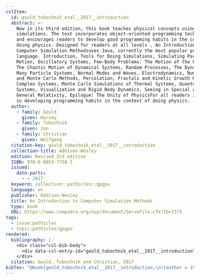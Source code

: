```yaml
---
cslItem:
  id: gould_tobochnik_etal__2017__introduction
  abstract: >-
    Now in its third edition, this book teaches physical concepts using computer
    simulations. The text incorporates object-oriented programming techniques
    and encourages readers to develop good programming habits in the context of
    doing physics. Designed for readers at all levels , An Introduction to
    Computer Simulation Methodsuses Java, currently the most popular programming
    language. Introduction, Tools for Doing Simulations, Simulating Particle
    Motion, Oscillatory Systems, Few-Body Problems: The Motion of the Planets,
    The Chaotic Motion of Dynamical Systems, Random Processes, The Dynamics of
    Many Particle Systems, Normal Modes and Waves, Electrodynamics, Numerical
    and Monte Carlo Methods, Percolation, Fractals and Kinetic Growth Models,
    Complex Systems, Monte Carlo Simulations of Thermal Systems, Quantum
    Systems, Visualization and Rigid Body Dynamics, Seeing in Special and
    General Relativity, Epilogue: The Unity of PhysicsFor all readers interested
    in developing programming habits in the context of doing physics.
  author:
    - family: Gould
      given: Harvey
    - family: Tobochnik
      given: Jan
    - family: Christian
      given: Wolfgang
  citation-key: gould_tobochnik_etal__2017__introduction
  collection-title: Addison-Wesley
  edition: Revised 3rd edition
  ISBN: 978-0-8053-7758-3
  issued:
    date-parts:
      - - 2017
  keyword: collection::pathicles::gpgpu
  language: en
  publisher: Addison-Wesley
  title: An Introduction to Computer Simulation Methods
  type: book
  URL: https://www.compadre.org/osp/document/ServeFile.cfm?ID=7375
tags:
  - issue:pathicles
  - topic:pathicles/gpgpu
rendered:
  bibliography: |-
    <div class="csl-bib-body">
      <div data-csl-entry-id="gould_tobochnik_etal__2017__introduction" class="csl-entry">Gould, H., Tobochnik, J. and Christian, W. 2017 <i>An Introduction to Computer Simulation Methods</i>. Revised 3rd edition. Addison-Wesley (Addison-Wesley). Available at: <a href='https://www.compadre.org/osp/document/ServeFile.cfm?ID=7375.'>https://www.compadre.org/osp/document/ServeFile.cfm?ID=7375.</a></div>
    </div>
  citation: Gould, Tobochnik and Christian, 2017
bibTex: "@book{gould_tobochnik_etal__2017__introduction,\n\tauthor = {Gould, Harvey and Tobochnik, Jan and Christian, Wolfgang},\n\tseries = {Addison-{Wesley}},\n\tedition = {Revised 3rd edition},\n\tyear = {2017},\n\tpublisher = {Addison-Wesley},\n\ttitle = {An {Introduction} to {Computer} {Simulation} {Methods}},\n}\n\n"
---
```

